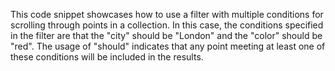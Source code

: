 This code snippet showcases how to use a filter with multiple conditions for scrolling through points in a collection. In this case, the conditions specified in the filter are that the "city" should be "London" and the "color" should be "red". The usage of "should" indicates that any point meeting at least one of these conditions will be included in the results.